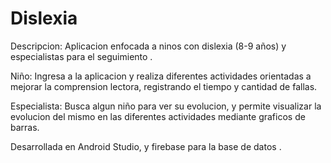 # Dislexia

Descripcion:
Aplicacion enfocada a ninos con dislexia (8-9 años) y especialistas para el seguimiento .

Niño: Ingresa a la aplicacion y realiza diferentes actividades orientadas a mejorar la comprension lectora, registrando el tiempo y cantidad de fallas.

Especialista: Busca algun niño para ver su evolucion, y permite visualizar la evolucion del mismo en las diferentes actividades mediante graficos de barras.

Desarrollada en Android Studio, y firebase para la base de datos .


